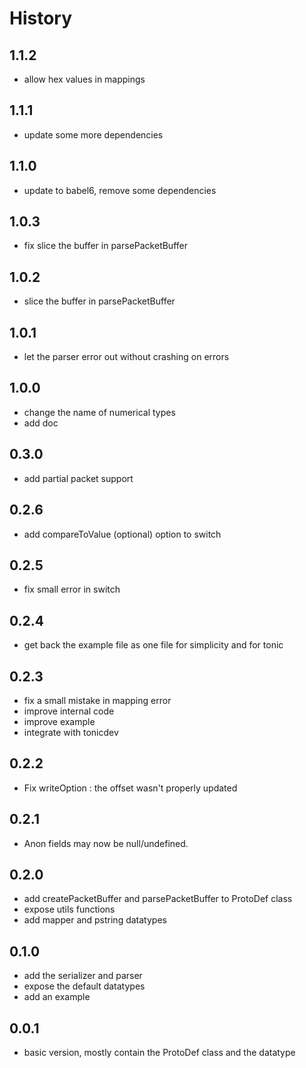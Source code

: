 # History

## 1.1.2

* allow hex values in mappings

## 1.1.1

* update some more dependencies

## 1.1.0

* update to babel6, remove some dependencies

## 1.0.3

* fix slice the buffer in parsePacketBuffer

## 1.0.2

* slice the buffer in parsePacketBuffer

## 1.0.1

* let the parser error out without crashing on errors

## 1.0.0

* change the name of numerical types
* add doc


## 0.3.0

* add partial packet support

## 0.2.6

* add compareToValue (optional) option to switch

## 0.2.5

* fix small error in switch

## 0.2.4

* get back the example file as one file for simplicity and for tonic

## 0.2.3

* fix a small mistake in mapping error
* improve internal code
* improve example
* integrate with tonicdev

## 0.2.2

* Fix writeOption : the offset wasn't properly updated

## 0.2.1

* Anon fields may now be null/undefined.

## 0.2.0

* add createPacketBuffer and parsePacketBuffer to ProtoDef class
* expose utils functions
* add mapper and pstring datatypes

## 0.1.0

* add the serializer and parser
* expose the default datatypes
* add an example

## 0.0.1

* basic version, mostly contain the ProtoDef class and the datatype